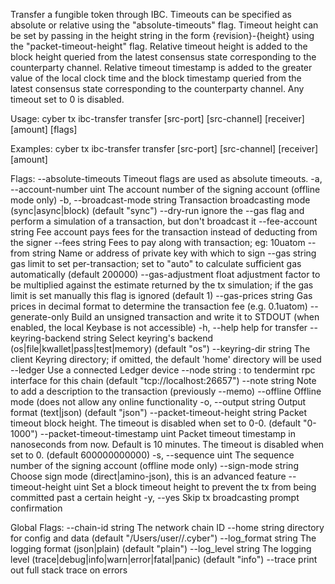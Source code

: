 Transfer a fungible token through IBC. Timeouts can be specified
as absolute or relative using the "absolute-timeouts" flag. Timeout height can be set by passing in the height string
in the form {revision}-{height} using the "packet-timeout-height" flag. Relative timeout height is added to the block
height queried from the latest consensus state corresponding to the counterparty channel. Relative timeout timestamp 
is added to the greater value of the local clock time and the block timestamp queried from the latest consensus state 
corresponding to the counterparty channel. Any timeout set to 0 is disabled.

Usage:
  cyber tx ibc-transfer transfer [src-port] [src-channel] [receiver] [amount] [flags]

Examples:
cyber tx ibc-transfer transfer [src-port] [src-channel] [receiver] [amount]

Flags:
      --absolute-timeouts               Timeout flags are used as absolute timeouts.
  -a, --account-number uint             The account number of the signing account (offline mode only)
  -b, --broadcast-mode string           Transaction broadcasting mode (sync|async|block) (default "sync")
      --dry-run                         ignore the --gas flag and perform a simulation of a transaction, but don't broadcast it
      --fee-account string              Fee account pays fees for the transaction instead of deducting from the signer
      --fees string                     Fees to pay along with transaction; eg: 10uatom
      --from string                     Name or address of private key with which to sign
      --gas string                      gas limit to set per-transaction; set to "auto" to calculate sufficient gas automatically (default 200000)
      --gas-adjustment float            adjustment factor to be multiplied against the estimate returned by the tx simulation; if the gas limit is set manually this flag is ignored  (default 1)
      --gas-prices string               Gas prices in decimal format to determine the transaction fee (e.g. 0.1uatom)
      --generate-only                   Build an unsigned transaction and write it to STDOUT (when enabled, the local Keybase is not accessible)
  -h, --help                            help for transfer
      --keyring-backend string          Select keyring's backend (os|file|kwallet|pass|test|memory) (default "os")
      --keyring-dir string              The client Keyring directory; if omitted, the default 'home' directory will be used
      --ledger                          Use a connected Ledger device
      --node string                     <host>:<port> to tendermint rpc interface for this chain (default "tcp://localhost:26657")
      --note string                     Note to add a description to the transaction (previously --memo)
      --offline                         Offline mode (does not allow any online functionality
  -o, --output string                   Output format (text|json) (default "json")
      --packet-timeout-height string    Packet timeout block height. The timeout is disabled when set to 0-0. (default "0-1000")
      --packet-timeout-timestamp uint   Packet timeout timestamp in nanoseconds from now. Default is 10 minutes. The timeout is disabled when set to 0. (default 600000000000)
  -s, --sequence uint                   The sequence number of the signing account (offline mode only)
      --sign-mode string                Choose sign mode (direct|amino-json), this is an advanced feature
      --timeout-height uint             Set a block timeout height to prevent the tx from being committed past a certain height
  -y, --yes                             Skip tx broadcasting prompt confirmation

Global Flags:
      --chain-id string     The network chain ID
      --home string         directory for config and data (default "/Users/user//.cyber")
      --log_format string   The logging format (json|plain) (default "plain")
      --log_level string    The logging level (trace|debug|info|warn|error|fatal|panic) (default "info")
      --trace               print out full stack trace on errors
